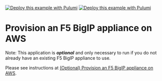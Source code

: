 [![Deploy this example with Pulumi](https://www.pulumi.com/images/deploy-with-pulumi/dark.svg)](https://app.pulumi.com/new?template=https://github.com/pulumi/examples/blob/master/f5bigip-ts-ltm-pool/f5bigip-ec2-instance/README.md#gh-light-mode-only)
[![Deploy this example with Pulumi](https://www.pulumi.com/images/deploy-with-pulumi/light.svg)](https://app.pulumi.com/new?template=https://github.com/pulumi/examples/blob/master/f5bigip-ts-ltm-pool/f5bigip-ec2-instance/README.md#gh-dark-mode-only)

# Provision an F5 BigIP appliance on AWS

Note: This application is **_optional_** and only necessary to run if you do not already have an existing
F5 BigIP appliance to use.

Please see instructions at [(Optional) Provision an F5 BigIP appliance on AWS](../README.md#optional-provision-an-f5-bigip-appliance-on-aws).
